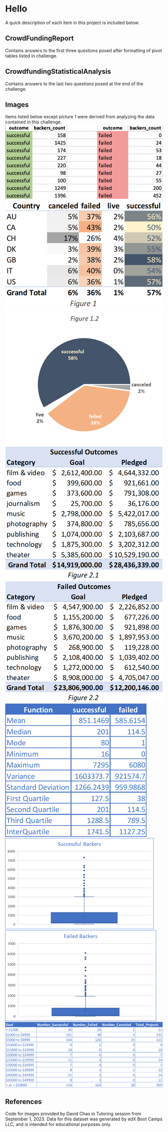# Hello
A quick description of each item in this project is included below.

## CrowdFundingReport 
Contains answers to the first three questions posed after formatting of pivot tables listed in challenge.

## CrowdfundingStatisticalAnalysis
Contains answers to the last two questions posed at the end of the challenge.

## Images
Items listed below except picture 1 were derived from analyzing the data contained in this challenge.
![picture1](Images/backers01.png)
![picture2](Images/Figure1.png)
![picture3](Images/Figure1.2.png)
![picture4](Images/Figure2.1.png)
![picture5](Images/Figure2.2.png)
![picture6](Images/StatFunction.png)
![picture7](Images/SuccessBackers.png)
![picture8](Images/FailedBacker.png)
![picture9](Images/GoalbyOutcome.png)

## References
Code for images provided by David Chao in Tutoring session from September 1, 2023.
Data for this dataset was generated by edX Boot Camps LLC, and is intended for educational purposes only.